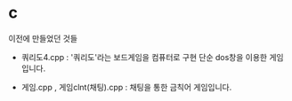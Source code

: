 # c

이전에 만들었던 것들

+ 쿼리도4.cpp : '쿼리도'라는 보드게임을 컴퓨터로 구현 단순 dos창을 이용한 게임입니다.

+ 게임.cpp , 게임clnt(채팅).cpp : 채팅을 통한 금칙어 게임입니다.
